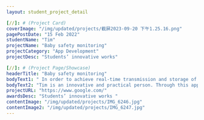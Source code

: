 ```yaml
---
layout: student_project_detail

[//]: # (Project Card)
coverImage: "/img/updated/projects/截屏2023-09-20 下午1.25.16.png"
pagePostDate: "15 Feb 2022"
studentName: "Tim"
projectName: "Baby safety monitoring"
projectCategory: "App Development"
projectDesc: "Students’ innovative works"

[//]: # (Project Page/Showcase)
headerTitle: "Baby safety monitoring"
bodyText1: " In order to achieve real-time transmission and storage of data, Tim used the Firebase online database to store the photos and processing results in the cloud. Parents can check the baby's status at any time and get relevant tips simply through the mobile app"
bodyText2: "Tim is an innovative and practical person. Through this application, parents can understand the status of their babies in real time and provide safer and more considerate care for their babies."
projectURL: "https://www.google.com/"
awardsDesc: "Students’ innovative works "
contentImage: "/img/updated/projects/IMG_6246.jpg"
contentImage2: "/img/updated/projects/IMG_6247.jpg"
---
```

